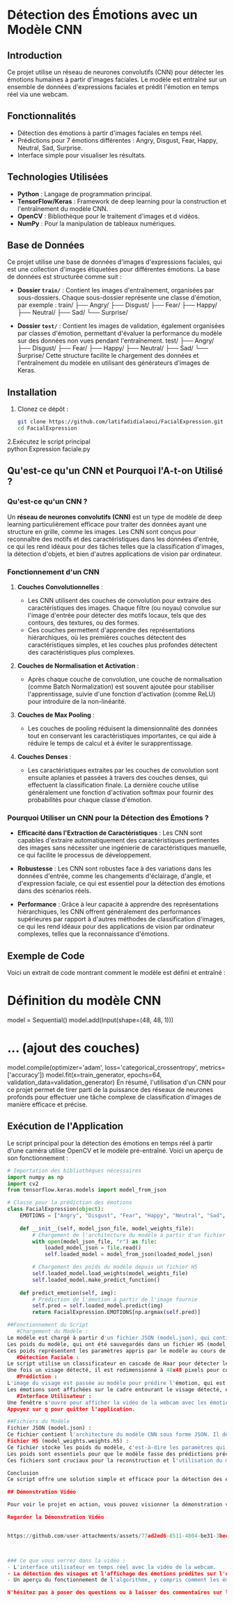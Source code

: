 # Détection des Émotions avec un Modèle CNN

## Introduction
Ce projet utilise un réseau de neurones convolutifs (CNN) pour détecter les émotions humaines à partir d'images faciales.
Le modèle est entraîné sur un ensemble de données d'expressions faciales et prédit l'émotion en temps réel via une webcam.

## Fonctionnalités
- Détection des émotions à partir d'images faciales en temps réel.
- Prédictions pour 7 émotions différentes : Angry, Disgust, Fear, Happy, Neutral, Sad, Surprise.
- Interface simple pour visualiser les résultats.

## Technologies Utilisées
- **Python** : Langage de programmation principal.
- **TensorFlow/Keras** : Framework de deep learning pour la construction et l'entraînement du modèle CNN.
- **OpenCV** : Bibliothèque pour le traitement d'images et d vidéos.
- **NumPy** : Pour la manipulation de tableaux numériques.

## Base de Données
Ce projet utilise une base de données d'images d'expressions faciales, qui est une collection d'images étiquetées pour différentes émotions. La base de données est structurée comme suit :

- **Dossier `train/`** : Contient les images d'entraînement, organisées par sous-dossiers. Chaque sous-dossier représente une classe d'émotion, par exemple :
train/
├── Angry/
├── Disgust/
├── Fear/
├── Happy/
├── Neutral/
├── Sad/
└── Surprise/

- **Dossier `test/`** : Contient les images de validation, également organisées par classes d'émotion, permettant d'évaluer la performance du modèle sur des données non vues pendant l'entraînement.
test/
├── Angry/
├── Disgust/
├── Fear/
├── Happy/
├── Neutral/
├── Sad/
└── Surprise/
Cette structure facilite le chargement des données et l'entraînement du modèle en utilisant des générateurs d'images de Keras.

## Installation
1. Clonez ce dépôt :
   ```bash
   git clone https://github.com/latifadidialaoui/FacialExpression.git
   cd FacialExpression
2.Exécutez le script principal   
   python Expression faciale.py

## Qu'est-ce qu'un CNN et Pourquoi l'A-t-on Utilisé ?

### Qu'est-ce qu'un CNN ?

Un **réseau de neurones convolutifs (CNN)** est un type de modèle de deep learning particulièrement efficace pour traiter des données ayant une structure en grille, comme les images. 
Les CNN sont conçus pour reconnaître des motifs et des caractéristiques dans les données d'entrée, ce qui les rend idéaux pour des tâches telles que la classification d'images, la détection d'objets, et bien d'autres applications de vision par ordinateur.

### Fonctionnement d'un CNN

1. **Couches Convolutionnelles** :
   - Les CNN utilisent des couches de convolution pour extraire des caractéristiques des images. Chaque filtre (ou noyau) convolue sur l'image d'entrée pour détecter des motifs locaux, tels que des contours, des textures, ou des formes.
   - Ces couches permettent d'apprendre des représentations hiérarchiques, où les premières couches détectent des caractéristiques simples, et les couches plus profondes détectent des caractéristiques plus complexes.

2. **Couches de Normalisation et Activation** :
   - Après chaque couche de convolution, une couche de normalisation (comme Batch Normalization) est souvent ajoutée pour stabiliser l'apprentissage, suivie d'une fonction d'activation (comme ReLU) pour introduire de la non-linéarité.

3. **Couches de Max Pooling** :
   - Les couches de pooling réduisent la dimensionnalité des données tout en conservant les caractéristiques importantes, ce qui aide à réduire le temps de calcul et à éviter le surapprentissage.

4. **Couches Denses** :
   - Les caractéristiques extraites par les couches de convolution sont ensuite aplanies et passées à travers des couches denses, qui effectuent la classification finale. La dernière couche utilise généralement une fonction d'activation softmax pour fournir des probabilités pour chaque classe d'émotion.

### Pourquoi Utiliser un CNN pour la Détection des Émotions ?

- **Efficacité dans l'Extraction de Caractéristiques** : Les CNN sont capables d'extraire automatiquement des caractéristiques pertinentes des images sans nécessiter une ingénierie de caractéristiques manuelle, ce qui facilite le processus de développement.

- **Robustesse** : Les CNN sont robustes face à des variations dans les données d'entrée, comme les changements d'éclairage, d'angle, et d'expression faciale, ce qui est essentiel pour la détection des émotions dans des scénarios réels.

- **Performance** : Grâce à leur capacité à apprendre des représentations hiérarchiques, les CNN offrent généralement des performances supérieures par rapport à d'autres méthodes de classification d'images, ce qui les rend idéaux pour des applications de vision par ordinateur complexes, telles que la reconnaissance d'émotions.

## Exemple de Code
Voici un extrait de code montrant comment le modèle est défini et entraîné :
# Définition du modèle CNN
model = Sequential()
model.add(Input(shape=(48, 48, 1)))
# ... (ajout des couches)
model.compile(optimizer='adam', loss='categorical_crossentropy', metrics=['accuracy'])
model.fit(x=train_generator, epochs=64, validation_data=validation_generator)
En résumé, l'utilisation d'un CNN pour ce projet permet de tirer parti de la puissance des réseaux de neurones profonds pour effectuer une tâche complexe de classification d'images de manière efficace et précise.

## Exécution de l'Application
Le script principal pour la détection des émotions en temps réel à partir d'une caméra utilise OpenCV et le modèle pré-entraîné. Voici un aperçu de son fonctionnement :

```python
# Importation des bibliothèques nécessaires
import numpy as np
import cv2
from tensorflow.keras.models import model_from_json

# Classe pour la prédiction des émotions
class FacialExpression(object):
    EMOTIONS = ["Angry", "Disgust", "Fear", "Happy", "Neutral", "Sad", "Surprise"]
    
    def __init__(self, model_json_file, model_weights_file):
        # Chargement de l'architecture du modèle à partir d'un fichier JSON
        with open(model_json_file, "r") as file:
            loaded_model_json = file.read()
            self.loaded_model = model_from_json(loaded_model_json)

        # Chargement des poids du modèle depuis un fichier H5
        self.loaded_model.load_weights(model_weights_file)
        self.loaded_model.make_predict_function()
   
    def predict_emotion(self, img):
        # Prédiction de l'émotion à partir de l'image fournie
        self.pred = self.loaded_model.predict(img)
        return FacialExpression.EMOTIONS[np.argmax(self.pred)]

##Fonctionnement du Script
   #Chargement du Modèle :
Le modèle est chargé à partir d'un fichier JSON (model.json), qui contient l'architecture du modèle CNN.
Les poids du modèle, qui ont été sauvegardés dans un fichier H5 (model_weights.weights.h5), sont également chargés.
Ces poids représentent les paramètres appris par le modèle au cours de l'entraînement.
   #Détection Faciale :
Le script utilise un classificateur en cascade de Haar pour détecter les visages dans le flux vidéo de la webcam.
Une fois un visage détecté, il est redimensionné à 48x48 pixels pour correspondre à l'entrée du modèle.
   #Prédiction :
L'image du visage est passée au modèle pour prédire l'émotion, qui est ensuite affichée en temps réel sur la vidéo de la webcam.
Les émotions sont affichées sur le cadre entourant le visage détecté, et un rectangle est dessiné autour de celui-ci pour indiquer la zone d'intérêt.
   #Interface Utilisateur :
Une fenêtre s'ouvre pour afficher la vidéo de la webcam avec les émotions détectées.
Appuyez sur q pour quitter l'application.

##Fichiers du Modèle
Fichier JSON (model.json) :
Ce fichier contient l'architecture du modèle CNN sous forme JSON. Il décrit la disposition des couches, les types de couches, et les configurations nécessaires pour reconstruire le modèle.
Fichier H5 (model_weights.weights.h5) :
Ce fichier stocke les poids du modèle, c'est-à-dire les paramètres qui ont été appris lors de l'entraînement.
Les poids sont essentiels pour que le modèle fasse des prédictions précises, car ils déterminent comment chaque neurone contribue à l'output final basé sur l'entrée.
Ces fichiers sont cruciaux pour la reconstruction et l'utilisation du modèle une fois qu'il a été entraîné, permettant ainsi une utilisation facile et rapide pour les prédictions en temps réel.

Conclusion
Ce script offre une solution simple et efficace pour la détection des émotions en temps réel, en utilisant un modèle de deep learning entraîné sur un ensemble de données d'expressions faciales.

## Démonstration Vidéo

Pour voir le projet en action, vous pouvez visionner la démonstration vidéo ci-dessous. Cette vidéo montre comment l'application détecte les émotions en temps réel à partir des expressions faciales capturées par la webcam.

Regarder la Démonstration Vidéo


https://github.com/user-attachments/assets/77ad2ed6-8511-4804-be31-3beca84f7a6f



### Ce que vous verrez dans la vidéo :
- L'interface utilisateur en temps réel avec la vidéo de la webcam.
- La détection des visages et l'affichage des émotions prédites sur l'écran.
- Un aperçu du fonctionnement de l'algorithme, y compris comment les émotions sont reconnues et affichées.

N'hésitez pas à poser des questions ou à laisser des commentaires sur la vidéo !
